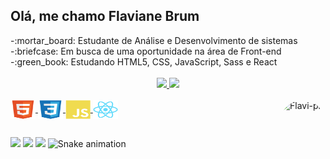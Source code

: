 ## Olá, me chamo Flaviane Brum
<div align="left">
-:mortar_board: Estudante de Análise e Desenvolvimento de sistemas</br>
-:briefcase: Em busca de uma oportunidade na área de Front-end </br>
-:green_book: Estudando HTML5, CSS, JavaScript, Sass e React </br>
</div>
<br>
<div align="center">
  <a href="https://github.com/Flaviane-Brum">
  <img height="170em" src="https://github-readme-stats.vercel.app/api?username=Flaviane-Brum&show_icons=true&theme=dracula&include_all_commits=true&count_private=true" />
  <img height="170em" src="https://github-readme-stats.vercel.app/api/top-langs/?username=Flaviane-Brum&layout=compact&langs_count=7&theme=dracula" />
</div>
<div style="display: inline_block"><br>
  <img align="center" alt="Flavi-HTML" height="30" width="40" src="https://raw.githubusercontent.com/devicons/devicon/master/icons/html5/html5-original.svg">
  <img align="center" alt="Flavi-CSS" height="30" width="40" src="https://raw.githubusercontent.com/devicons/devicon/master/icons/css3/css3-original.svg">
  <img align="center" alt="Flavi-Js" height="30" width="40" src="https://raw.githubusercontent.com/devicons/devicon/master/icons/javascript/javascript-plain.svg">
  <img align="center" alt="Flavi-React" height="30" width="40" src="https://raw.githubusercontent.com/devicons/devicon/master/icons/react/react-original.svg">
  <img align="right" alt="Flavi-pic" height="150" style="border-radius:50px;" src="https://user-images.githubusercontent.com/77207253/153726452-e4c4a4c1-2744-4275-ad88-e3d1663e3360.gif?width=676&height=676">
</div>
  
  ##
 
<div> 



  <a href = "mailto:flavianebs3@gmail.com"><img src="https://img.shields.io/badge/Gmail-D14836?style=for-the-badge&logo=gmail&logoColor=white" target="_blank"></a>
  <a href="https://www.linkedin.com/in/flaviane-brum/" target="_blank"><img src="https://img.shields.io/badge/-LinkedIn-%230077B5?style=for-the-badge&logo=linkedin&logoColor=white" target="_blank" ></a> 
    <a href="https://portfolio-flaviane-brum.vercel.app/" target="_blank"><img src="https://vercelbadge.vercel.app/api/Flaviane-Brum/Portfolio-pessoal?style=for-the-badge" target="_blank"  ></a> 
  ![Snake animation](https://github.com/Flaviane-Brum/Flaviane-Brum/blob/output/github-contribution-grid-snake.svg)
 
</div>

